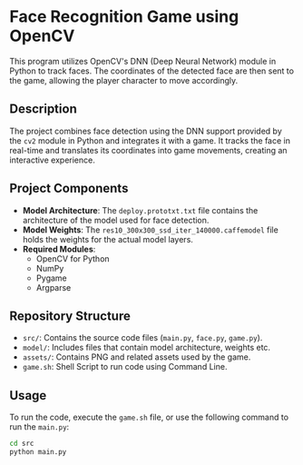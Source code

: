 # Face Recognition Game using OpenCV

This program utilizes OpenCV's DNN (Deep Neural Network) module in Python to track faces. 
The coordinates of the detected face are then sent to the game, allowing the player character to move accordingly.

## Description

The project combines face detection using the DNN support provided by the `cv2` module in Python and integrates it with a game. It tracks the face in real-time and translates its coordinates into game movements, creating an interactive experience.

## Project Components

- **Model Architecture**: The `deploy.prototxt.txt` file contains the architecture of the model used for face detection.
- **Model Weights**: The `res10_300x300_ssd_iter_140000.caffemodel` file holds the weights for the actual model layers.
- **Required Modules**:
  - OpenCV for Python
  - NumPy
  - Pygame
  - Argparse

## Repository Structure

- `src/`: Contains the source code files (`main.py`, `face.py`, `game.py`).
- `model/`: Includes files that contain model architecture, weights etc.
- `assets/`: Contains PNG and related assets used by the game.
- `game.sh`: Shell Script to run code using Command Line.

## Usage

To run the code, execute the `game.sh` file, or use the following command to run the `main.py`:

```bash
cd src
python main.py
